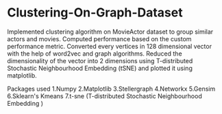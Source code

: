 # Clustering-On-Graph-Dataset
Implemented clustering algorithm on MovieActor dataset to group similar actors and movies. Computed performance based on the custom performance metric. Converted every vertices in 128 dimensional vector with the help of word2vec and graph algorithms. Reduced the dimensionality of the vector into 2 dimensions using T-distributed Stochastic Neighbourhood Embedding (tSNE) and plotted it using matplotlib.

Packages used
1.Numpy
2.Matplotlib
3.Stellergraph
4.Networkx
5.Gensim
6.Sklearn's Kmeans
7.t-sne (T-distributed Stochastic Neighbourhood Embedding )
